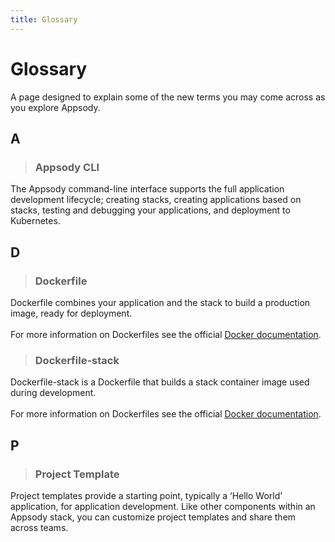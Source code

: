 ```yaml
---
title: Glossary
---
```


# Glossary
A page designed to explain some of the new terms you may come across as you explore Appsody.

## A

>### Appsody CLI
The Appsody command-line interface supports the full application development lifecycle; creating stacks, creating applications based on stacks, testing and debugging your applications, and deployment to Kubernetes.

## D

>### Dockerfile
Dockerfile combines your application and the stack to build a production image, ready for deployment.  
‎  
For more information on Dockerfiles see the official [Docker documentation](https://docs.docker.com/engine/reference/builder).

>### Dockerfile-stack
Dockerfile-stack is a Dockerfile that builds a stack container image used during development.  
‎  
For more information on Dockerfiles see the official [Docker documentation](https://docs.docker.com/engine/reference/builder).

## P

>### Project Template
Project templates provide a starting point, typically a ‘Hello World’ application, for application development. Like other components within an Appsody stack, you can customize project templates and share them across teams.